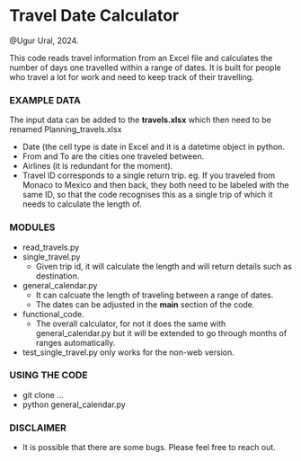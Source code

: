 # Travel Date Calculator

@Ugur Ural, 2024.

This code reads travel information from an Excel file and calculates the number of days one travelled within a range of dates. It is built for people who travel a lot for work and need to keep track of their travelling.

### EXAMPLE DATA

The input data can be added to the **travels.xlsx** which then need to be renamed Planning_travels.xlsx
- Date (the cell type is date in Excel and it is a datetime object in python.
- From and To are the cities one traveled between.
- Airlines (it is redundant for the moment).
- Travel ID corresponds to a single return trip. eg. If you traveled from Monaco to Mexico and then back, they both need to be labeled with the same ID, so that the code recognises this as a single trip of which it needs to calculate the length of.


### MODULES

- read_travels.py
- single_travel.py
  - Given trip id, it will calculate the length and will return details such as destination.
- general_calendar.py
  - It can calcuate the length of traveling between a range of dates. 
  - The dates can be adjusted in the __main__ section of the code.
- functional_code.
  - The overall calculator, for not it does the same with general_calendar.py but it will be extended to go through months of ranges automatically.
- test_single_travel.py only works for the non-web version. 

### USING THE CODE

- git clone ...
- python general_calendar.py


### DISCLAIMER

- It is possible that there are some bugs. Please feel free to reach out.
